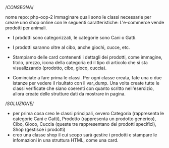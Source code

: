 /*CONSEGNA*/

nome repo: php-oop-2
Immaginare quali sono le classi necessarie per creare uno shop online con le seguenti caratteristiche:
L'e-commerce vende prodotti per animali.
- I prodotti sono categorizzati, le categorie sono Cani o Gatti.
- I prodotti saranno oltre al cibo, anche giochi, cucce, etc.
- Stampiamo delle card contenenti i dettagli dei prodotti, come immagine, titolo, prezzo, icona della categoria ed il tipo di       articolo che si sta visualizzando (prodotto, cibo, gioco, cuccia).

- Cominciate a fare prima le classi. Per ogni classe creata, fate una o due istanze per vedere il risultato con il var_dump. Una volta create tutte le classi verificate che siano coerenti con quanto scritto nell'esercizio, allora create delle strutture dati da mostrare in pagina.

/*SOLUZIONE*/
- per prima cosa creo le classi principali, ovvero Categoria (rappresenta le categorie Cani e Gatti), Prodotto (rappresenta un prodotto generico), Cibo, Gioco, Cuccia (queste tre rappresentano dei prodotti specifici), Shop (gestisce i prodotti)
- creo una classe shop il cui scopo sarà gestire i prodotti e stampare le infomazioni in una struttura HTML, come una card.